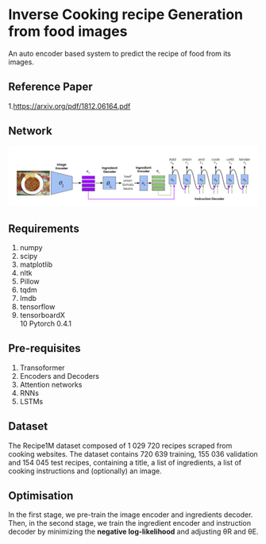 # Inverse Cooking recipe Generation from food images
An auto encoder based system to predict the recipe of food from its images.  

## Reference Paper  

1.https://arxiv.org/pdf/1812.06164.pdf  

## Network
![Screenshot](recipe.png)

## Requirements  

1. numpy  
2. scipy  
3. matplotlib  
4. nltk  
5. Pillow  
6. tqdm  
7. lmdb  
8. tensorflow  
9. tensorboardX  
10 Pytorch 0.4.1  

## Pre-requisites  

1. Transoformer  
2. Encoders and Decoders  
3. Attention networks  
4. RNNs  
5. LSTMs  

## Dataset

 The Recipe1M dataset composed of 1 029 720 recipes scraped from cooking websites. The dataset contains 720 639 training,
155 036 validation and 154 045 test recipes, containing a title, a list of ingredients, a list of cooking instructions and
(optionally) an image.  

## Optimisation

In the first stage, we pre-train the image encoder and ingredients decoder. Then, in the second stage, we train the ingredient encoder and instruction decoder by minimizing the <b>negative log-likelihood</b> and adjusting θR and θE.
